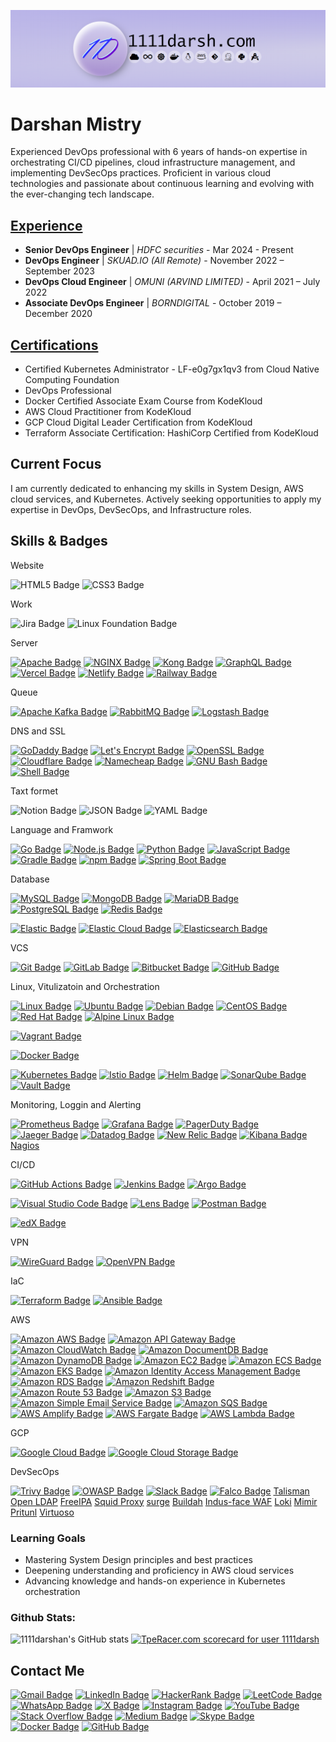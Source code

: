 <a href="https://1111darsh.com"><img src="./images/banner.png" ></a>

# Darshan Mistry 


Experienced DevOps professional with 6 years of hands-on expertise in orchestrating CI/CD pipelines, cloud infrastructure management, and implementing DevSecOps practices. Proficient in various cloud technologies and passionate about continuous learning and evolving with the ever-changing tech landscape.

## [Experience](./WORK.md)
- **Senior DevOps Engineer** | *HDFC securities* -  Mar 2024 - Present
- **DevOps Engineer** | *SKUAD.IO (All Remote)* - November 2022 – September 2023
- **DevOps Cloud Engineer** | *OMUNI (ARVIND LIMITED)* - April 2021 – July 2022
- **Associate DevOps Engineer** | *BORNDIGITAL* - October 2019 – December 2020

## [Certifications](./Certifications.md) 
- Certified Kubernetes Administrator - LF-e0g7gx1qv3 from Cloud Native Computing Foundation
- DevOps Professional
- Docker Certified Associate Exam Course from KodeKloud
- AWS Cloud Practitioner from KodeKloud
- GCP Cloud Digital Leader Certification from KodeKloud
- Terraform Associate Certification: HashiCorp Certified from KodeKloud

## Current Focus
I am currently dedicated to enhancing my skills in System Design, AWS cloud services, and Kubernetes. Actively seeking opportunities to apply my expertise in DevOps, DevSecOps, and Infrastructure roles.

## Skills & Badges

Website

![HTML5 Badge](https://img.shields.io/badge/HTML5-E34F26?logo=html5&logoColor=fff&style=plastic)
![CSS3 Badge](https://img.shields.io/badge/CSS3-1572B6?logo=css3&logoColor=fff&style=plastic)

Work

![Jira Badge](https://img.shields.io/badge/Jira-0052CC?logo=jira&logoColor=fff&style=plastic)
![Linux Foundation Badge](https://img.shields.io/badge/Linux%20Foundation-036?logo=linuxfoundation&logoColor=fff&style=plastic)


Server

[![Apache Badge](https://img.shields.io/badge/Apache-D22128?logo=apache&logoColor=fff&style=plastic)](https://httpd.apache.org)
[![NGINX Badge](https://img.shields.io/badge/NGINX-009639?logo=nginx&logoColor=fff&style=plastic)](https://www.nginx.com)
[![Kong Badge](https://img.shields.io/badge/Kong-003459?logo=kong&logoColor=fff&style=plastic)](https://konghq.com)
[![GraphQL Badge](https://img.shields.io/badge/GraphQL-E10098?logo=graphql&logoColor=fff&style=plastic)](https://graphql.org)
[![Vercel Badge](https://img.shields.io/badge/Vercel-000?logo=vercel&logoColor=fff&style=plastic)](https://vercel.com)
[![Netlify Badge](https://img.shields.io/badge/Netlify-00C7B7?logo=netlify&logoColor=fff&style=plastic)](https://www.netlify.com)
[![Railway Badge](https://img.shields.io/badge/Railway-0B0D0E?logo=railway&logoColor=fff&style=plastic)](https://railway.app)


Queue

[![Apache Kafka Badge](https://img.shields.io/badge/Apache%20Kafka-231F20?logo=apachekafka&logoColor=fff&style=plastic)](https://kafka.apache.org)
[![RabbitMQ Badge](https://img.shields.io/badge/RabbitMQ-F60?logo=rabbitmq&logoColor=fff&style=plastic)](https://www.rabbitmq.com)
[![Logstash Badge](https://img.shields.io/badge/Logstash-005571?logo=logstash&logoColor=fff&style=plastic)](https://www.elastic.co/logstash)

DNS and SSL

[![GoDaddy Badge](https://img.shields.io/badge/GoDaddy-1BDBDB?logo=godaddy&logoColor=000&style=plastic)](https://www.godaddy.com)
[![Let's Encrypt Badge](https://img.shields.io/badge/Let's%20Encrypt-003A70?logo=letsencrypt&logoColor=fff&style=plastic)](https://letsencrypt.org)
[![OpenSSL Badge](https://img.shields.io/badge/OpenSSL-721412?logo=openssl&logoColor=fff&style=plastic)](https://www.openssl.org)
[![Cloudflare Badge](https://img.shields.io/badge/Cloudflare-F38020?logo=cloudflare&logoColor=fff&style=plastic)](https://www.cloudflare.com)
[![Namecheap Badge](https://img.shields.io/badge/Namecheap-DE3723?logo=namecheap&logoColor=fff&style=plastic)](https://www.namecheap.com)
[![GNU Bash Badge](https://img.shields.io/badge/GNU%20Bash-4EAA25?logo=gnubash&logoColor=fff&style=plastic)]()
[![Shell Badge](https://img.shields.io/badge/Shell-FFD500?logo=shell&logoColor=000&style=plastic)]()

Taxt formet

![Notion Badge](https://img.shields.io/badge/Notion-000?logo=notion&logoColor=fff&style=plastic)
![JSON Badge](https://img.shields.io/badge/JSON-000?logo=json&logoColor=fff&style=plastic)
![YAML Badge](https://img.shields.io/badge/YAML-CB171E?logo=yaml&logoColor=fff&style=plastic)


Language and Framwork

[![Go Badge](https://img.shields.io/badge/Go-00ADD8?logo=go&logoColor=fff&style=plastic)](https://go.dev)
[![Node.js Badge](https://img.shields.io/badge/Node.js-393?logo=nodedotjs&logoColor=fff&style=plastic)](https://nodejs.org)
[![Python Badge](https://img.shields.io/badge/Python-3776AB?logo=python&logoColor=fff&style=plastic)](https://www.python.org)
[![JavaScript Badge](https://img.shields.io/badge/JavaScript-F7DF1E?logo=javascript&logoColor=000&style=plastic)]()
[![Gradle Badge](https://img.shields.io/badge/Gradle-02303A?logo=gradle&logoColor=fff&style=plastic)](https://gradle.org)
[![npm Badge](https://img.shields.io/badge/npm-CB3837?logo=npm&logoColor=fff&style=plastic)](https://www.npmjs.com)
[![Spring Boot Badge](https://img.shields.io/badge/Spring%20Boot-6DB33F?logo=springboot&logoColor=fff&style=plastic)](https://spring.io/projects/spring-boot)

Database

[![MySQL Badge](https://img.shields.io/badge/MySQL-4479A1?logo=mysql&logoColor=fff&style=plastic)](https://www.mysql.com)
[![MongoDB Badge](https://img.shields.io/badge/MongoDB-47A248?logo=mongodb&logoColor=fff&style=plastic)](https://www.mongodb.com)
[![MariaDB Badge](https://img.shields.io/badge/MariaDB-003545?logo=mariadb&logoColor=fff&style=plastic)](https://mariadb.org)
[![PostgreSQL Badge](https://img.shields.io/badge/PostgreSQL-4169E1?logo=postgresql&logoColor=fff&style=plastic)](https://www.postgresql.org)
[![Redis Badge](https://img.shields.io/badge/Redis-DC382D?logo=redis&logoColor=fff&style=plastic)](https://redis.io)

[![Elastic Badge](https://img.shields.io/badge/Elastic-005571?logo=elastic&logoColor=fff&style=plastic)](https://www.elastic.co)
[![Elastic Cloud Badge](https://img.shields.io/badge/Elastic%20Cloud-005571?logo=elasticcloud&logoColor=fff&style=plastic)](https://www.elastic.co/cloud)
[![Elasticsearch Badge](https://img.shields.io/badge/Elasticsearch-005571?logo=elasticsearch&logoColor=fff&style=plastic)](https://www.elastic.co/elasticsearch)


VCS

[![Git Badge](https://img.shields.io/badge/Git-F05032?logo=git&logoColor=fff&style=plastic)](https://git-scm.com/)
[![GitLab Badge](https://img.shields.io/badge/GitLab-FC6D26?logo=gitlab&logoColor=fff&style=plastic)](https://about.gitlab.com/)
[![Bitbucket Badge](https://img.shields.io/badge/Bitbucket-0052CC?logo=bitbucket&logoColor=fff&style=plastic)](https://bitbucket.org/)
[![GitHub Badge](https://img.shields.io/badge/GitHub-181717?logo=github&logoColor=fff&style=plastic)](https://github.com)

Linux, Vitulizatoin and Orchestration

[![Linux Badge](https://img.shields.io/badge/Linux-FCC624?logo=linux&logoColor=000&style=plastic)]()
[![Ubuntu Badge](https://img.shields.io/badge/Ubuntu-E95420?logo=ubuntu&logoColor=fff&style=plastic)](https://ubuntu.com)
[![Debian Badge](https://img.shields.io/badge/Debian-A81D33?logo=debian&logoColor=fff&style=plastic)](https://www.debian.org)
[![CentOS Badge](https://img.shields.io/badge/CentOS-262577?logo=centos&logoColor=fff&style=plastic)](https://www.centos.org)
[![Red Hat Badge](https://img.shields.io/badge/Red%20Hat-E00?logo=redhat&logoColor=fff&style=plastic)](https://www.redhat.com)
[![Alpine Linux Badge](https://img.shields.io/badge/Alpine%20Linux-0D597F?logo=alpinelinux&logoColor=fff&style=plastic)](https://www.alpinelinux.org)

[![Vagrant Badge](https://img.shields.io/badge/Vagrant-1868F2?logo=vagrant&logoColor=fff&style=plastic)](https://www.vagrantup.com)

[![Docker Badge](https://img.shields.io/badge/Docker-2496ED?logo=docker&logoColor=fff&style=plastic)](https://www.docker.com)

[![Kubernetes Badge](https://img.shields.io/badge/Kubernetes-326CE5?logo=kubernetes&logoColor=fff&style=plastic)](https://kubernetes.io/)
[![Istio Badge](https://img.shields.io/badge/Istio-466BB0?logo=istio&logoColor=fff&style=plastic)](https://istio.io)
[![Helm Badge](https://img.shields.io/badge/Helm-0F1689?logo=helm&logoColor=fff&style=plastic)](https://helm.sh)
[![SonarQube Badge](https://img.shields.io/badge/SonarQube-4E9BCD?logo=sonarqube&logoColor=fff&style=plastic)](https://www.sonarsource.com/products/sonarqube)
[![Vault Badge](https://img.shields.io/badge/Vault-FFEC6E?logo=vault&logoColor=000&style=plastic)](https://www.vaultproject.io)

Monitoring, Loggin and Alerting

[![Prometheus Badge](https://img.shields.io/badge/Prometheus-E6522C?logo=prometheus&logoColor=fff&style=plastic)](https://prometheus.io)
[![Grafana Badge](https://img.shields.io/badge/Grafana-F46800?logo=grafana&logoColor=fff&style=plastic)](https://grafana.com)
[![PagerDuty Badge](https://img.shields.io/badge/PagerDuty-06AC38?logo=pagerduty&logoColor=fff&style=plastic)](https://www.pagerduty.com)
[![Jaeger Badge](https://img.shields.io/badge/Jaeger-66CFE3?logo=jaeger&logoColor=fff&style=plastic)](https://www.jaegertracing.io/)
[![Datadog Badge](https://img.shields.io/badge/Datadog-632CA6?logo=datadog&logoColor=fff&style=plastic)](https://www.datadoghq.com)
[![New Relic Badge](https://img.shields.io/badge/New%20Relic-1CE783?logo=newrelic&logoColor=000&style=plastic)](https://newrelic.com)
[![Kibana Badge](https://img.shields.io/badge/Kibana-005571?logo=kibana&logoColor=fff&style=plastic)](https://www.elastic.co/kibana)
[Nagios](https://www.nagios.org)

CI/CD 

[![GitHub Actions Badge](https://img.shields.io/badge/GitHub%20Actions-2088FF?logo=githubactions&logoColor=fff&style=plastic)](https://docs.github.com/en/actions)
[![Jenkins Badge](https://img.shields.io/badge/Jenkins-D24939?logo=jenkins&logoColor=fff&style=plastic)](https://www.jenkins.io)
[![Argo Badge](https://img.shields.io/badge/Argo-EF7B4D?logo=argo&logoColor=fff&style=plastic)](https://argoproj.github.io/cd/)



[![Visual Studio Code Badge](https://img.shields.io/badge/Visual%20Studio%20Code-007ACC?logo=visualstudiocode&logoColor=fff&style=plastic)](https://code.visualstudio.com/)
[![Lens Badge](https://img.shields.io/badge/Lens-3D90CE?logo=lens&logoColor=fff&style=plastic)](https://k8slens.dev/)
[![Postman Badge](https://img.shields.io/badge/Postman-FF6C37?logo=postman&logoColor=fff&style=plastic)](https://www.postman.com)

[![edX Badge](https://img.shields.io/badge/edX-02262B?logo=edx&logoColor=fff&style=plastic)]()

VPN

[![WireGuard Badge](https://img.shields.io/badge/WireGuard-88171A?logo=wireguard&logoColor=fff&style=plastic)](https://wireguard.com/)
[![OpenVPN Badge](https://img.shields.io/badge/OpenVPN-EA7E20?logo=openvpn&logoColor=fff&style=plastic)](https://openvpn.net)

IaC

[![Terraform Badge](https://img.shields.io/badge/Terraform-844FBA?logo=terraform&logoColor=fff&style=plastic)](https://www.terraform.io)
[![Ansible Badge](https://img.shields.io/badge/Ansible-E00?logo=ansible&logoColor=fff&style=plastic)](https://www.ansible.com)

AWS

[![Amazon AWS Badge](https://img.shields.io/badge/Amazon%20AWS-232F3E?logo=amazonaws&logoColor=fff&style=flat-square)]()
[![Amazon API Gateway Badge](https://img.shields.io/badge/Amazon%20API%20Gateway-FF4F8B?logo=amazonapigateway&logoColor=fff&style=plastic)]()
[![Amazon CloudWatch Badge](https://img.shields.io/badge/Amazon%20CloudWatch-FF4F8B?logo=amazoncloudwatch&logoColor=fff&style=plastic)]()
[![Amazon DocumentDB Badge](https://img.shields.io/badge/Amazon%20DocumentDB-C925D1?logo=amazondocumentdb&logoColor=fff&style=plastic)]()
[![Amazon DynamoDB Badge](https://img.shields.io/badge/Amazon%20DynamoDB-4053D6?logo=amazondynamodb&logoColor=fff&style=plastic)]()
[![Amazon EC2 Badge](https://img.shields.io/badge/Amazon%20EC2-F90?logo=amazonec2&logoColor=fff&style=plastic)]()
[![Amazon ECS Badge](https://img.shields.io/badge/Amazon%20ECS-F90?logo=amazonecs&logoColor=fff&style=plastic)]()
[![Amazon EKS Badge](https://img.shields.io/badge/Amazon%20EKS-F90?logo=amazoneks&logoColor=fff&style=plastic)]()
[![Amazon Identity Access Management Badge](https://img.shields.io/badge/Amazon%20Identity%20Access%20Management-DD344C?logo=amazoniam&logoColor=fff&style=plastic)]()
[![Amazon RDS Badge](https://img.shields.io/badge/Amazon%20RDS-527FFF?logo=amazonrds&logoColor=fff&style=plastic)]()
[![Amazon Redshift Badge](https://img.shields.io/badge/Amazon%20Redshift-8C4FFF?logo=amazonredshift&logoColor=fff&style=plastic)]()
[![Amazon Route 53 Badge](https://img.shields.io/badge/Amazon%20Route%2053-8C4FFF?logo=amazonroute53&logoColor=fff&style=plastic)]()
[![Amazon S3 Badge](https://img.shields.io/badge/Amazon%20S3-569A31?logo=amazons3&logoColor=fff&style=plastic)]()
[![Amazon Simple Email Service Badge](https://img.shields.io/badge/Amazon%20Simple%20Email%20Service-DD344C?logo=amazonsimpleemailservice&logoColor=fff&style=plastic)]()
[![Amazon SQS Badge](https://img.shields.io/badge/Amazon%20SQS-FF4F8B?logo=amazonsqs&logoColor=fff&style=plastic)]()
[![AWS Amplify Badge](https://img.shields.io/badge/AWS%20Amplify-F90?logo=awsamplify&logoColor=fff&style=plastic)]()
[![AWS Fargate Badge](https://img.shields.io/badge/AWS%20Fargate-F90?logo=awsfargate&logoColor=fff&style=plastic)]()
[![AWS Lambda Badge](https://img.shields.io/badge/AWS%20Lambda-F90?logo=awslambda&logoColor=fff&style=plastic)]()


GCP

[![Google Cloud Badge](https://img.shields.io/badge/Google%20Cloud-4285F4?logo=googlecloud&logoColor=fff&style=plastic)]()
[![Google Cloud Storage Badge](https://img.shields.io/badge/Google%20Cloud%20Storage-AECBFA?logo=googlecloudstorage&logoColor=000&style=plastic)]()

DevSecOps

[![Trivy Badge](https://img.shields.io/badge/Trivy-1904DA?logo=trivy&logoColor=fff&style=plastic)](https://trivy.dev/)
[![OWASP Badge](https://img.shields.io/badge/OWASP-000?logo=owasp&logoColor=fff&style=plastic)](https://owasp.org/)
[![Slack Badge](https://img.shields.io/badge/Slack-4A154B?logo=slack&logoColor=fff&style=plastic)](https://slack.com)
[![Falco Badge](https://img.shields.io/badge/Falco-00AEC7?logo=falco&logoColor=fff&style=plastic)](https://falco.org)
[Talisman](https://thoughtworks.github.io/talisman/)
[Open LDAP](https://www.openldap.org/)
[FreeIPA](https://www.freeipa.org/)
[Squid Proxy]()
[surge](https://surge.sh/)
[Buildah](https://buildah.io/)
[Indus-face WAF](https://www.indusface.com/)
[Loki](https://grafana.com/oss/loki)
[Mimir](https://grafana.com/oss/mimir/)
[Pritunl](https://pritunl.com/)
[Virtuoso](https://www.virtuoso.qa/)



### Learning Goals
- Mastering System Design principles and best practices
- Deepening understanding and proficiency in AWS cloud services
- Advancing knowledge and hands-on experience in Kubernetes orchestration


<!-- You can replace the URLs in the parentheses with your actual GitHub and LinkedIn profile URLs -->

### Github Stats:
![1111darshan's GitHub stats](https://github-readme-stats.vercel.app/api?username=1111darshan&show_icons=true)
<a href="https://data.typeracer.com/pit/profile?user=1111darsh&ref=badge" target="_top"><img src="https://data.typeracer.com/misc/badge?user=1111darsh" border="0" alt="TpeRacer.com scorecard for user 1111darsh"/></a>






## Contact Me

[![Gmail Badge](https://img.shields.io/badge/Gmail-EA4335?logo=gmail&logoColor=fff&style=flat-square)](mailto:1111darsh@gmail.com)
[![LinkedIn Badge](https://img.shields.io/badge/LinkedIn-0A66C2?logo=linkedin&logoColor=fff&style=flat-square)](https://www.linkedin.com/in/1111darsh)
[![HackerRank Badge](https://img.shields.io/badge/HackerRank-00EA64?logo=hackerrank&logoColor=000&style=flat-square)](https://www.hackerrank.com/profile/1111darsh)
[![LeetCode Badge](https://img.shields.io/badge/LeetCode-FFA116?logo=leetcode&logoColor=fff&style=flat-square)](https://leetcode.com/1111darsh/)
[![WhatsApp Badge](https://img.shields.io/badge/WhatsApp-25D366?logo=whatsapp&logoColor=fff&style=flat-square)](https://wa.me/919727977391/?text=Hi%20am%20visiting%201111darsh.com)
[![X Badge](https://img.shields.io/badge/X-000?logo=x&logoColor=fff&style=flat-square)](https://twitter.com/1111darshan)
[![Instagram Badge](https://img.shields.io/badge/Instagram-E4405F?logo=instagram&logoColor=fff&style=flat-square)](https://www.instagram.com/1111darsh)
[![YouTube Badge](https://img.shields.io/badge/YouTube-F00?logo=youtube&logoColor=fff&style=flat-square)](https://www.youtube.com/channel/UC4sOs3hvMkolOuEOlEVvVlg)
[![Stack Overflow Badge](https://img.shields.io/badge/Stack%20Overflow-F58025?logo=stackoverflow&logoColor=fff&style=flat-square)](https://stackoverflow.com/users/12682482/1111darsh)
[![Medium Badge](https://img.shields.io/badge/Medium-000?logo=medium&logoColor=fff&style=flat-square)](https://medium.com/@1111darsh)
[![Skype Badge](https://img.shields.io/badge/Skype-00AFF0?logo=skype&logoColor=fff&style=flat-square)](https://join.skype.com/invite/mISu0LQqX3hM)
[![Docker Badge](https://img.shields.io/badge/Docker-2496ED?logo=docker&logoColor=fff&style=flat-square)](https://hub.docker.com/u/1111darsh)
[![GitHub Badge](https://img.shields.io/badge/GitHub-181717?logo=github&logoColor=fff&style=flat-square)](https://github.com/1111darshan)
<!-- [![Discord Badge](https://img.shields.io/badge/Discord-5865F2?logo=discord&logoColor=fff&style=flat-square)]()
[![Udemy Badge](https://img.shields.io/badge/Udemy-A435F0?logo=udemy&logoColor=fff&style=flat-square)]() -->

